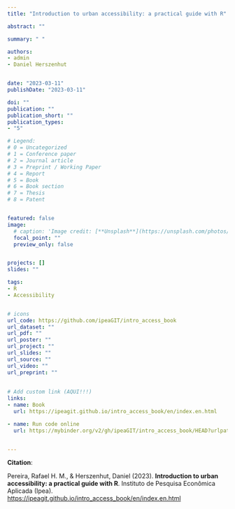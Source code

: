 ```yaml
---
title: "Introduction to urban accessibility: a practical guide with R"

abstract: ""

summary: " "

authors:
- admin
- Daniel Herszenhut


date: "2023-03-11"
publishDate: "2023-03-11"

doi: ""
publication: ""
publication_short: ""
publication_types:
- "5"

# Legend: 
# 0 = Uncategorized
# 1 = Conference paper
# 2 = Journal article
# 3 = Preprint / Working Paper
# 4 = Report
# 5 = Book
# 6 = Book section
# 7 = Thesis
# 8 = Patent


featured: false
image:
  # caption: 'Image credit: [**Unsplash**](https://unsplash.com/photos/jdD8gXaTZsc)'
  focal_point: ""
  preview_only: false


projects: []
slides: ""

tags:
- R
- Accessibility


# icons
url_code: https://github.com/ipeaGIT/intro_access_book
url_dataset: ""
url_pdf: ""
url_poster: ""
url_project: ""
url_slides: ""
url_source: ""
url_video: ""
url_preprint: ""
  
  
# Add custom link (AQUI!!!)
links:
- name: Book
  url: https://ipeagit.github.io/intro_access_book/en/index.en.html

- name: Run code online
  url: https://mybinder.org/v2/gh/ipeaGIT/intro_access_book/HEAD?urlpath=rstudio


---
```


__Citation__:

Pereira, Rafael H. M., & Herszenhut, Daniel (2023). **Introduction to urban accessibility: a practical guide with R**. Instituto de Pesquisa Econômica Aplicada (Ipea). <https://ipeagit.github.io/intro_access_book/en/index.en.html>

